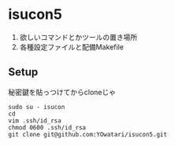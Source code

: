 # isucon5

1. 欲しいコマンドとかツールの置き場所
2. 各種設定ファイルと配備Makefile

## Setup

秘密鍵を貼っつけてからcloneじゃ
```
sudo su - isucon
cd
vim .ssh/id_rsa
chmod 0600 .ssh/id_rsa
git clone git@github.com:YOwatari/isucon5.git
```

